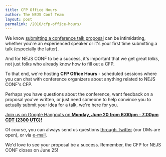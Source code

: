 ```yaml
---
title: CFP Office Hours
author: The NEJS Conf Team
layout: post
permalink: /2016/cfp-office-hours/
---
```


We know [submitting a conference talk proposal][cfp] can be intimidating, whether you're an experienced speaker or it's your first time submitting a talk (especially the latter).

And for NEJS CONF to be a success, it's important that we get great *talks*, not just folks who already know how to fill out a CFP.

To that end, we're hosting **CFP Office Hours** - scheduled sessions where you can chat with conference organizers about anything related to NEJS CONF's CFP.

Perhaps you have questions about the conference, want feedback on a proposal you've written, or just need someone to help convince you to actually submit your idea for a talk, we're here for you.

[Join us on Google Hangouts on **Monday, June 20 from 6:00pm - 7:00pm CDT (2300 UTC)!**][hangout]

Of course, you can always send us questions [through Twitter][twitter] (our DMs are open), or via [e-mail][email].

We'd love to see your proposal be a success. Remember, the CFP for NEJS CONF closes on June 25!

[cfp]: /2016/call-for-proposals/
[hangout]: https://hangouts.google.com/call/n5r2deqlnfb6lem6x6dtxxvzdye
[twitter]: https://twitter.com/nejsconf
[email]: mailto:organizers@nejsconf.com
